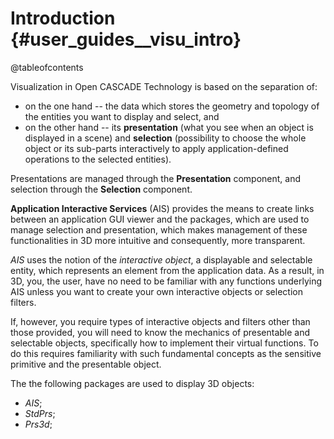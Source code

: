 Introduction {#user_guides__visu_intro}
=============
@tableofcontents 

Visualization in Open CASCADE Technology is based on the  separation of:
  * on the one hand -- the data which stores the geometry and topology  of the entities you want to display and select, and 
  * on the other hand -- its **presentation** (what you see  when an object is displayed in a scene) and **selection** (possibility to choose the whole object or its sub-parts interactively to apply application-defined operations to the selected entities). 

Presentations are managed through the **Presentation** component, and selection through the **Selection** component.

**Application Interactive Services** (AIS) provides the means to create links between an application GUI viewer and the packages, which are used to manage selection and presentation, which makes management of these functionalities in 3D more  intuitive and consequently, more transparent.

*AIS* uses the notion of the *interactive  object*, a displayable and selectable entity, which represents an element  from the application data. As a result, in 3D, you, the user, have no need to  be familiar with any functions underlying AIS unless you want to create your  own interactive objects or selection filters.  

If, however, you require types of interactive objects and  filters other than those provided, you will need to know the mechanics of  presentable and selectable objects, specifically how to implement their virtual  functions. To do this requires familiarity with such fundamental concepts as the sensitive primitive and the presentable object.  

The the following packages are used to display 3D objects:
  * *AIS*; 
  * *StdPrs*; 
  * *Prs3d*; 
  * *PrsMgr*; 
  * *V3d*; 
  * *Graphic3d*.

The packages used to display 3D objects are also applicable for visualization of 2D objects.

The figure below presents a schematic overview of the relations between the key concepts and packages in visualization. Naturally, "Geometry & Topology" is just an example of application data that can be handled by *AIS*, and application-specific interactive objects can deal with any  kind of data. 

@image html visualization_image003.png "Key concepts and packages in visualization"
@image latex visualization_image003.png "Key concepts and packages in visualization"

For advanced information on visualization algorithms, see our <a href="http://www.opencascade.com/content/tutorial-learning">E-learning & Training</a> offerings.  

